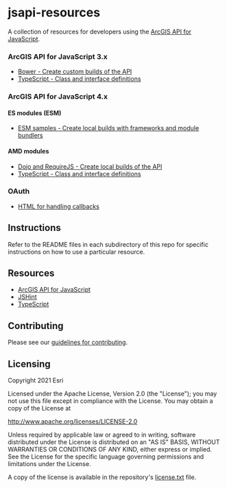 jsapi-resources
===============
A collection of resources for developers using the [ArcGIS API for JavaScript](https://js.arcgis.com).

### ArcGIS API for JavaScript 3.x
* [Bower - Create custom builds of the API](./3.x/bower/README.md)
* [TypeScript - Class and interface definitions](./3.x/typescript/README.md)

### ArcGIS API for JavaScript 4.x

#### ES modules (ESM)
* [ESM samples - Create local builds with frameworks and module bundlers](./esm-samples/)

#### AMD modules
* [Dojo and RequireJS - Create local builds of the API](./4.x/amd/README.md)
* [TypeScript - Class and interface definitions](./4.x/typescript/README.md)

### OAuth
* [HTML for handling callbacks](./oauth/README.md)

## Instructions
Refer to the README files in each subdirectory of this repo for specific instructions on how to use a particular resource.

## Resources
* [ArcGIS API for JavaScript](https://js.arcgis.com)
* [JSHint](http://www.jshint.com/)
* [TypeScript](http://www.typescriptlang.org/)

## Contributing

Please see our [guidelines for contributing](CONTRIBUTING.md).

## Licensing
Copyright 2021 Esri

Licensed under the Apache License, Version 2.0 (the "License");
you may not use this file except in compliance with the License.
You may obtain a copy of the License at

   http://www.apache.org/licenses/LICENSE-2.0

Unless required by applicable law or agreed to in writing, software
distributed under the License is distributed on an "AS IS" BASIS,
WITHOUT WARRANTIES OR CONDITIONS OF ANY KIND, either express or implied.
See the License for the specific language governing permissions and
limitations under the License.

A copy of the license is available in the repository's [license.txt](https://github.com/Esri/jsapi-resources/blob/master/license.txt) file.
